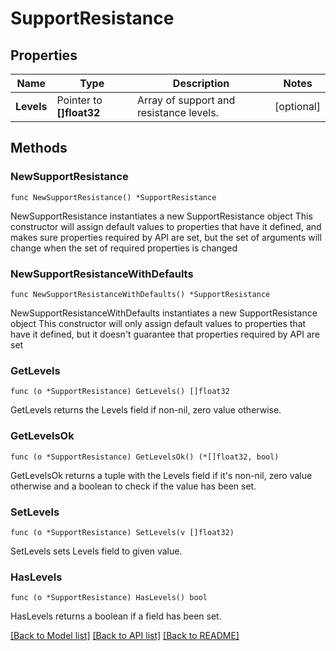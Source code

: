 # SupportResistance

## Properties

Name | Type | Description | Notes
------------ | ------------- | ------------- | -------------
**Levels** | Pointer to **[]float32** | Array of support and resistance levels. | [optional] 

## Methods

### NewSupportResistance

`func NewSupportResistance() *SupportResistance`

NewSupportResistance instantiates a new SupportResistance object
This constructor will assign default values to properties that have it defined,
and makes sure properties required by API are set, but the set of arguments
will change when the set of required properties is changed

### NewSupportResistanceWithDefaults

`func NewSupportResistanceWithDefaults() *SupportResistance`

NewSupportResistanceWithDefaults instantiates a new SupportResistance object
This constructor will only assign default values to properties that have it defined,
but it doesn't guarantee that properties required by API are set

### GetLevels

`func (o *SupportResistance) GetLevels() []float32`

GetLevels returns the Levels field if non-nil, zero value otherwise.

### GetLevelsOk

`func (o *SupportResistance) GetLevelsOk() (*[]float32, bool)`

GetLevelsOk returns a tuple with the Levels field if it's non-nil, zero value otherwise
and a boolean to check if the value has been set.

### SetLevels

`func (o *SupportResistance) SetLevels(v []float32)`

SetLevels sets Levels field to given value.

### HasLevels

`func (o *SupportResistance) HasLevels() bool`

HasLevels returns a boolean if a field has been set.


[[Back to Model list]](../README.md#documentation-for-models) [[Back to API list]](../README.md#documentation-for-api-endpoints) [[Back to README]](../README.md)


